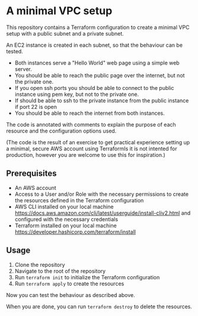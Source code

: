 # A minimal VPC setup

This repository contains a Terraform configuration to create a minimal VPC setup with a public subnet and a private subnet.

An EC2 instance is created in each subnet, so that the behaviour can be tested. 

- Both instances serve a "Hello World" web page using a simple web server.
- You should be able to reach the public page over the internet, but not the private one.
- If you open ssh ports you should be able to connect to the public instance using pem key, but not to the private one.
- If should be able to ssh to the private instance from the public instance if port 22 is open
- You should be able to reach the internet from both instances.

The code is annotated with comments to explain the purpose of each resource and the configuration options used.

(The code is the result of an exercise to get practical experience setting up a minimal, secure AWS account using 
TerraformIs it is not intented for production, however you are welcome to use this for inspiration.)

## Prerequisites

- An AWS account 
- Access to a User and/or Role with the necessary permissions to create the resources defined in the Terraform configuration
- AWS CLI installed on your local machine https://docs.aws.amazon.com/cli/latest/userguide/install-cliv2.html and configured with the necessary credentials
- Terraform installed on your local machine https://developer.hashicorp.com/terraform/install

## Usage

1. Clone the repository
2. Navigate to the root of the repository
3. Run `terraform init` to initialize the Terraform configuration
4. Run `terraform apply` to create the resources

Now you can test the behaviour as described above.

When you are done, you can run `terraform destroy` to delete the resources.
